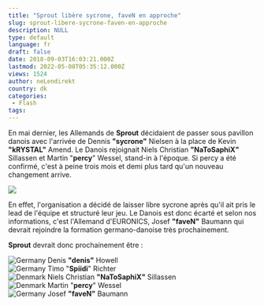 ```yaml
---
title: "Sprout libère sycrone, faveN en approche"
slug: sprout-libere-sycrone-faven-en-approche
description: NULL
type: default
language: fr
draft: false
date: 2018-09-03T16:03:21.000Z
lastmod: 2022-05-08T05:35:12.000Z
views: 1524
author: neLendirekt
country: dk
categories:
 - Flash
tags:
---
```

En mai dernier, les Allemands de **Sprout** décidaient de passer sous pavillon danois avec l'arrivée de ⁠Dennis **"sycrone"** Nielsen à la place de Kevin **"kRYSTAL"** Amend. Le Danois rejoignait Niels Christian **"NaToSaphiX"** Sillassen et Martin "**percy**" Wessel, stand-in à l'époque. Si percy a été confirmé, c'est à peine trois mois et demi plus tard qu'un nouveau changement arrive.

![](https://flickshot-ue.s3.eu-west-2.amazonaws.com/flickshot/picture/5b2ffbe60f0dc/pic.jpg)

En effet, l'organisation a décidé de laisser libre sycrone après qu'il ait pris le lead de l'équipe et structuré leur jeu. Le Danois est donc écarté et selon nos informations, c'est l'Allemand d'EURONICS, Josef **"faveN"** Baumann qui devrait rejoindre la formation germano-danoise très prochainement.

**Sprout** devrait donc prochainement être :

![Germany](/images/countries/de.svg)⁠ Denis **"denis"** Howell  
![Germany](/images/countries/de.svg)⁠ Timo "**Spiidi**" Richter  
![Denmark](/images/countries/dk.svg)⁠ Niels Christian **"NaToSaphiX"** Sillassen  
![Denmark](/images/countries/dk.svg)⁠ Martin "**percy**" Wessel  
![Germany](/images/countries/de.svg)⁠ Josef **"faveN"** Baumann
